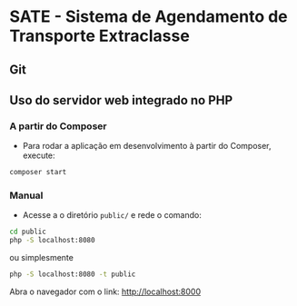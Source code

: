 # SATE - Sistema de Agendamento de Transporte Extraclasse

## Git

## Uso do servidor web integrado no PHP

### A partir do Composer
* Para rodar a aplicação em desenvolvimento à partir do Composer, execute:
```bash
composer start
```

### Manual
* Acesse a o diretório `public/` e rede o comando:
```bash
cd public
php -S localhost:8080
```

ou simplesmente
```bash
php -S localhost:8080 -t public
```

Abra o navegador com o link: [http://localhost:8000](http://localhost:8000)